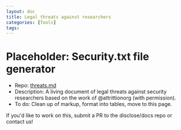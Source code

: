 ```yaml
---
layout: doc
title: Legal threats against researchers
categories: [Tools]
tags: 
---
```

# Placeholder: Security.txt file generator
- Repo: [threats.md](https://github.com/disclose/diodata/blob/master/threats.md)
- Description: A living document of legal threats against security researchers based on the work of @attrittionorg (with permission).
- To do: Clean up of markup, format into tables, move to this page.

If you'd like to work on this, submit a PR to the disclose/docs repo or contact us!
